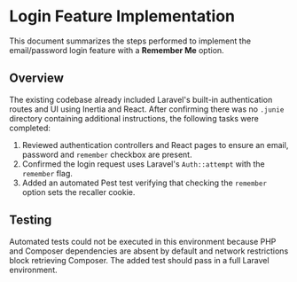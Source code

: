 # Login Feature Implementation

This document summarizes the steps performed to implement the email/password login feature with a **Remember Me** option.

## Overview

The existing codebase already included Laravel's built-in authentication routes and UI using Inertia and React. After confirming there was no `.junie` directory containing additional instructions, the following tasks were completed:

1. Reviewed authentication controllers and React pages to ensure an email, password and `remember` checkbox are present.
2. Confirmed the login request uses Laravel's `Auth::attempt` with the `remember` flag.
3. Added an automated Pest test verifying that checking the `remember` option sets the recaller cookie.

## Testing

Automated tests could not be executed in this environment because PHP and Composer dependencies are absent by default and network restrictions block retrieving Composer. The added test should pass in a full Laravel environment.

